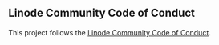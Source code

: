 ## Linode Community Code of Conduct

This project follows the [Linode Community Code of Conduct](https://www.linode.com/community/questions/conduct). 

